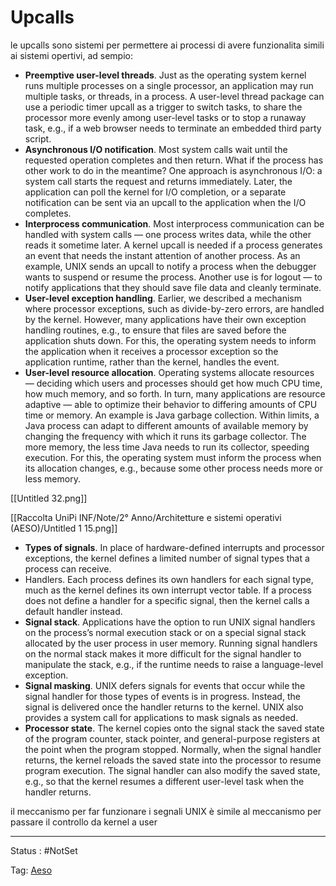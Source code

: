 # Upcalls

le upcalls sono sistemi per permettere ai processi di avere funzionalita simili ai sistemi opertivi, ad sempio:

- **Preemptive user-level threads**. Just as the operating system kernel runs multiple
processes on a single processor, an application may run multiple tasks, or threads, in
a process. A user-level thread package can use a periodic timer upcall as a trigger to
switch tasks, to share the processor more evenly among user-level tasks or to stop a
runaway task, e.g., if a web browser needs to terminate an embedded third party
script.
- **Asynchronous I/O notification**. Most system calls wait until the requested operation
completes and then return. What if the process has other work to do in the meantime?
One approach is asynchronous I/O: a system call starts the request and returns
immediately. Later, the application can poll the kernel for I/O completion, or a separate
notification can be sent via an upcall to the application when the I/O completes.
- **Interprocess communication**. Most interprocess communication can be handled with
system calls — one process writes data, while the other reads it sometime later. A
kernel upcall is needed if a process generates an event that needs the instant
attention of another process. As an example, UNIX sends an upcall to notify a process
when the debugger wants to suspend or resume the process. Another use is for logout
— to notify applications that they should save file data and cleanly terminate.
- **User-level exception handling**. Earlier, we described a mechanism where processor
exceptions, such as divide-by-zero errors, are handled by the kernel. However, many
applications have their own exception handling routines, e.g., to ensure that files are
saved before the application shuts down. For this, the operating system needs to
inform the application when it receives a processor exception so the application
runtime, rather than the kernel, handles the event.
- **User-level resource allocation**. Operating systems allocate resources — deciding
which users and processes should get how much CPU time, how much memory, and
so forth. In turn, many applications are resource adaptive — able to optimize their
behavior to differing amounts of CPU time or memory. An example is Java garbage
collection. Within limits, a Java process can adapt to different amounts of available
memory by changing the frequency with which it runs its garbage collector. The more
memory, the less time Java needs to run its collector, speeding execution. For this, the
operating system must inform the process when its allocation changes, e.g., because
some other process needs more or less memory.

[[Untitled 32.png]]

[[Raccolta UniPi INF/Note/2° Anno/Architetture e sistemi operativi (AESO)/Untitled 1 15.png]]

- **Types of signals**. In place of hardware-defined interrupts and processor exceptions,
the kernel defines a limited number of signal types that a process can receive.
- Handlers. Each process defines its own handlers for each signal type, much as the
kernel defines its own interrupt vector table. If a process does not define a handler for
a specific signal, then the kernel calls a default handler instead.
- **Signal stack**. Applications have the option to run UNIX signal handlers on the
process’s normal execution stack or on a special signal stack allocated by the user
process in user memory. Running signal handlers on the normal stack makes it more
difficult for the signal handler to manipulate the stack, e.g., if the runtime needs to
raise a language-level exception.
- **Signal masking**. UNIX defers signals for events that occur while the signal handler for
those types of events is in progress. Instead, the signal is delivered once the handler
returns to the kernel. UNIX also provides a system call for applications to mask signals
as needed.
- **Processor state**. The kernel copies onto the signal stack the saved state of the
program counter, stack pointer, and general-purpose registers at the point when the
program stopped. Normally, when the signal handler returns, the kernel reloads the
saved state into the processor to resume program execution. The signal handler can
also modify the saved state, e.g., so that the kernel resumes a different user-level task
when the handler returns.

il meccanismo per far funzionare i segnali UNIX è simile al meccanismo per passare il controllo da kernel a user

---

Status : #NotSet

Tag: [Aeso](../../../Architetture%20e%20sistemi%20operativi%20(AESO)%201e0e264228a748feabc5de07d5a770db.md)
